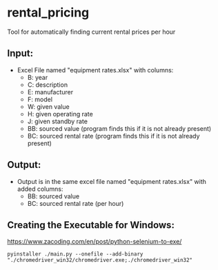 # rental_pricing
Tool for automatically finding current rental prices per hour 

## Input:
- Excel File named "equipment rates.xlsx" with columns:
    - B: year
    - C: description
    - E: manufacturer
    - F: model
    - W: given value
    - H: given operating rate
    - J: given standby rate
    - BB: sourced value (program finds this if it is not already present)
    - BC: sourced rental rate (program finds this if it is not already present)

## Output:
- Output is in the same excel file named "equipment rates.xlsx" with added columns:
    - BB: sourced value
    - BC: sourced rental rate (per hour)

## Creating the Executable for Windows:
https://www.zacoding.com/en/post/python-selenium-to-exe/
```
pyinstaller ./main.py --onefile --add-binary "./chromedriver_win32/chromedriver.exe;./chromedriver_win32"
```